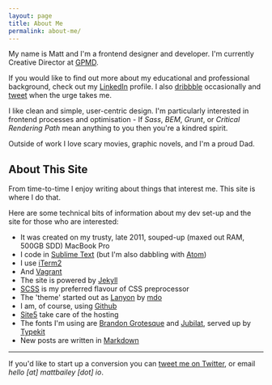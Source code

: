 ```yaml
---
layout: page
title: About Me
permalink: about-me/
---
```


<p class="lead">My name is Matt and I'm a frontend designer and developer. I'm currently Creative Director at <a href="http://www.gpmd.co.uk">GPMD</a>.</p>

If you would like to find out more about my educational and professional background, check out my [LinkedIn](http://uk.linkedin.com/in/mattpbailey) profile. I also [dribbble](https://dribbble.com/mattbailey) occasionally and [tweet](https://twitter.com/_mattbailey) when the urge takes me.

I like clean and simple, user-centric design. I'm particularly interested in frontend processes and optimisation - If <em>Sass</em>, <em>BEM</em>, <em>Grunt</em>, or <em>Critical Rendering Path</em> mean anything to you then you're a kindred spirit.

Outside of work I love scary movies, graphic novels, and I'm a proud Dad.

## About This Site

From time-to-time I enjoy writing about things that interest me. This site is where I do that.

Here are some technical bits of information about my dev set-up and the site for those who are interested:

- It was created on my trusty, late 2011, souped-up (maxed out RAM, 500GB SDD) MacBook Pro
- I code in [Sublime Text](http://www.sublimetext.com/) (but I'm also dabbling with [Atom](https://atom.io/))
- I use [iTerm2](http://iterm2.com/)
- And [Vagrant](https://www.vagrantup.com/)
- The site is powered by [Jekyll](http://jekyllrb.com/)
- [SCSS](http://sass-lang.com/) is my preferred flavour of CSS preprocessor
- The 'theme' started out as [Lanyon](http://lanyon.getpoole.com/) by [mdo](https://twitter.com/mdo)
- I am, of course, using [Github](https://github.com/)
- [Site5](http://www.site5.com/in.php?id=107430) take care of the hosting
- The fonts I'm using are [Brandon Grotesque](https://typekit.com/fonts/brandon-grotesque) and [Jubilat](https://typekit.com/fonts/jubilat), served up by [Typekit](https://typekit.com/)
- New posts are written in [Markdown](http://daringfireball.net/projects/markdown/)

---

If you'd like to start up a conversion you can [tweet me on Twitter](https://twitter.com/_mattbailey), or email *hello [at] mattbailey [dot] io*.
